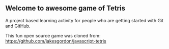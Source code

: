 ## Welcome to awesome game of Tetris

A project based learning activity for people who are getting started with Git and GitHub.

This fun open source game was cloned from: https://github.com/jakesgordon/javascript-tetris
